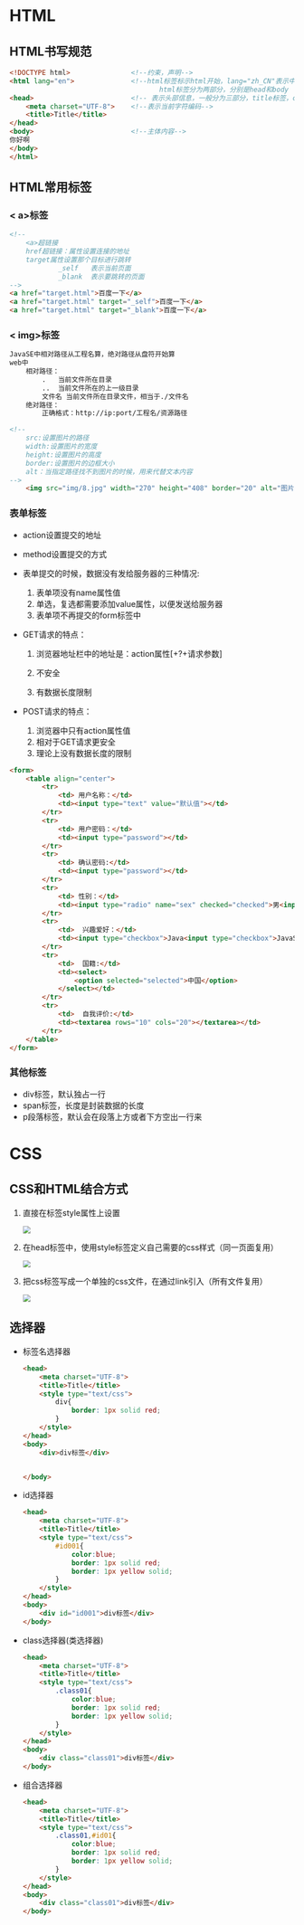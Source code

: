 # HTML

## HTML书写规范

```html
<!DOCTYPE html>               <!--约束，声明-->          
<html lang="en">              <!--html标签标示html开始，lang="zh_CN"表示中文，
                                     html标签分为两部分，分别是head和body  -->
<head>                        <!-- 表示头部信息，一般分为三部分，title标签，css样式，js代码-->
    <meta charset="UTF-8">    <!--表示当前字符编码-->
    <title>Title</title>
</head>
<body>                        <!--主体内容-->
你好啊
</body>
</html>
```

## HTML常用标签

### < a>标签

```html
<!--
    <a>超链接
    href超链接：属性设置连接的地址
    target属性设置那个目标进行跳转
            _self   表示当前页面
            _blank  表示要跳转的页面
-->
<a href="target.html">百度一下</a>
<a href="target.html" target="_self">百度一下</a>
<a href="target.html" target="_blank">百度一下</a>
```

### < img>标签

```html
JavaSE中相对路径从工程名算，绝对路径从盘符开始算
web中
	相对路径：
		.	当前文件所在目录
        ..  当前文件所在的上一级目录
        文件名 当前文件所在目录文件，相当于./文件名
	绝对路径：
		正确格式：http://ip:port/工程名/资源路径

<!--
    src:设置图片的路径
    width:设置图片的宽度
    height:设置图片的高度
    border:设置图片的边框大小
    alt：当指定路径找不到图片的时候，用来代替文本内容
-->
    <img src="img/8.jpg" width="270" height="408" border="20" alt="图片没了！"/>
```

### 表单标签

- action设置提交的地址
- method设置提交的方式
- 表单提交的时候，数据没有发给服务器的三种情况:
  1. 表单项没有name属性值
  2. 单选，复选都需要添加value属性，以便发送给服务器
  3. 表单项不再提交的form标签中
- GET请求的特点：

  1. 浏览器地址栏中的地址是：action属性[+?+请求参数]

  2. 不安全

  3. 有数据长度限制
- POST请求的特点：
  1. 浏览器中只有action属性值
  2. 相对于GET请求更安全
  3. 理论上没有数据长度的限制

```html
<form>
    <table align="center">
        <tr>
            <td> 用户名称：</td>
            <td><input type="text" value="默认值"></td>
        </tr>
        <tr>
            <td> 用户密码：</td>
            <td><input type="password"></td>
        </tr>
        <tr>
            <td> 确认密码:</td>
            <td><input type="password"></td>
        </tr>
        <tr>
            <td> 性别：</td>
            <td><input type="radio" name="sex" checked="checked">男<input type="radio" name="sex">女</td>
        </tr>
        <tr>
            <td>  兴趣爱好：</td>
            <td><input type="checkbox">Java<input type="checkbox">JavaScript<input type="checkbox">C++</td>
        </tr>
        <tr>
            <td>  国籍:</td>
            <td><select>
                <option selected="selected">中国</option>
            </select></td>
        </tr>
        <tr>
            <td>  自我评价:</td>
            <td><textarea rows="10" cols="20"></textarea></td>
        </tr>
    </table>
</form>
```

### 其他标签

- div标签，默认独占一行
- span标签，长度是封装数据的长度
- p段落标签，默认会在段落上方或者下方空出一行来

# CSS

## CSS和HTML结合方式

1. 直接在标签style属性上设置

   <img src="resource\html1.png" style="zoom:80%;" />

2. 在head标签中，使用style标签定义自己需要的css样式（同一页面复用）

   <img src="resource\html2.png" style="zoom:80%;" />

3. 把css标签写成一个单独的css文件，在通过link引入（所有文件复用）

   <img src="resource\html3.png" style="zoom:80%;" />

## 选择器

- 标签名选择器

  ```html
  <head>
      <meta charset="UTF-8">
      <title>Title</title>
      <style type="text/css">
          div{
              border: 1px solid red;
          }
      </style>
  </head>
  <body>
      <div>div标签</div>
  
  
  </body>
  ```

- id选择器

  ```html
  <head>
      <meta charset="UTF-8">
      <title>Title</title>
      <style type="text/css">
          #id001{
              color:blue;
              border: 1px solid red;
              border: 1px yellow solid;
          }
      </style>
  </head>
  <body>
      <div id="id001">div标签</div>
  </body>
  ```

- class选择器(类选择器)

  ```html
  <head>
      <meta charset="UTF-8">
      <title>Title</title>
      <style type="text/css">
          .class01{
              color:blue;
              border: 1px solid red;
              border: 1px yellow solid;
          }
      </style>
  </head>
  <body>
      <div class="class01">div标签</div>
  </body>
  ```

- 组合选择器

  ```html
  <head>
      <meta charset="UTF-8">
      <title>Title</title>
      <style type="text/css">
          .class01,#id01{
              color:blue;
              border: 1px solid red;
              border: 1px yellow solid;
          }
      </style>
  </head>
  <body>
      <div class="class01">div标签</div>
  </body>
  ```

  
